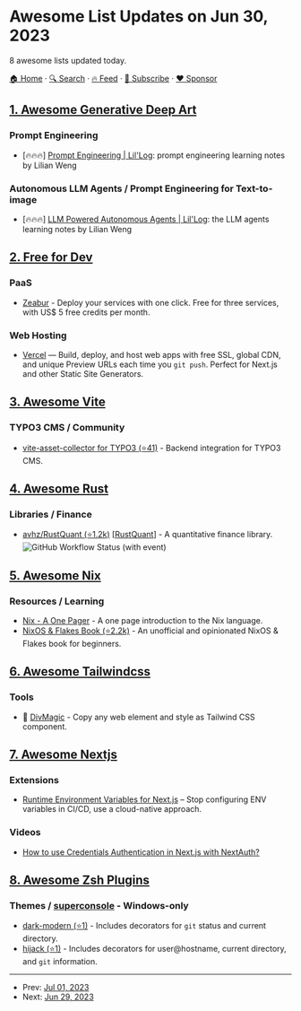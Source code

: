 # Awesome List Updates on Jun 30, 2023

8 awesome lists updated today.

[🏠 Home](/README.md) · [🔍 Search](https://www.trackawesomelist.com/search/) · [🔥 Feed](https://www.trackawesomelist.com/rss.xml) · [📮 Subscribe](https://trackawesomelist.us17.list-manage.com/subscribe?u=d2f0117aa829c83a63ec63c2f&id=36a103854c) · [❤️  Sponsor](https://github.com/sponsors/theowenyoung)



## [1. Awesome Generative Deep Art](/content/filipecalegario/awesome-generative-deep-art/README.md)

### Prompt Engineering

*   \[🔥🔥🔥] [Prompt Engineering | Lil'Log](https://lilianweng.github.io/posts/2023-03-15-prompt-engineering/): prompt engineering learning notes by Lilian Weng

### Autonomous LLM Agents / Prompt Engineering for Text-to-image

*   \[🔥🔥🔥] [LLM Powered Autonomous Agents | Lil'Log](https://lilianweng.github.io/posts/2023-06-23-agent/): the LLM agents learning notes by Lilian Weng

## [2. Free for Dev](/content/ripienaar/free-for-dev/README.md)

### PaaS

*   [Zeabur](https://zeabur.com) - Deploy your services with one click. Free for three services, with US$ 5 free credits per month.

### Web Hosting

*   [Vercel](https://vercel.com/) — Build, deploy, and host web apps with free SSL, global CDN, and unique Preview URLs each time you `git push`. Perfect for Next.js and other Static Site Generators.

## [3. Awesome Vite](/content/vitejs/awesome-vite/README.md)

### TYPO3 CMS / Community

*   [vite-asset-collector for TYPO3 (⭐41)](https://github.com/s2b/vite-asset-collector) - Backend integration for TYPO3 CMS.

## [4. Awesome Rust](/content/rust-unofficial/awesome-rust/README.md)

### Libraries / Finance

*   [avhz/RustQuant (⭐1.2k)](https://github.com/avhz/RustQuant) \[[RustQuant](https://crates.io/crates/RustQuant)] - A quantitative finance library. ![GitHub Workflow Status (with event)](https://img.shields.io/github/actions/workflow/status/avhz/RustQuant/build.yml)

## [5. Awesome Nix](/content/nix-community/awesome-nix/README.md)

### Resources / Learning

*   [Nix - A One Pager](https://code.tvl.fyi/about/nix/nix-1p) - A one page introduction to the Nix language.
*   [NixOS & Flakes Book (⭐2.2k)](https://github.com/ryan4yin/nixos-and-flakes-book) - An unofficial and opinionated NixOS & Flakes book for beginners.

## [6. Awesome Tailwindcss](/content/aniftyco/awesome-tailwindcss/README.md)

### Tools

*   💼 [DivMagic](https://divmagic.com) - Copy any web element and style as Tailwind CSS component.

## [7. Awesome Nextjs](/content/unicodeveloper/awesome-nextjs/README.md)

### Extensions

*   [Runtime Environment Variables for Next.js](https://www.npmjs.com/package/@cuww/runtime-env) – Stop configuring ENV variables in CI/CD, use a cloud-native approach.

### Videos

*   [How to use Credentials Authentication in Next.js with NextAuth?](https://youtu.be/fqXC2V-MSV4)

## [8. Awesome Zsh Plugins](/content/unixorn/awesome-zsh-plugins/README.md)

### Themes / [superconsole](https://github.com/alexchmykhalo/superconsole) - Windows-only

*   [dark-modern (⭐1)](https://github.com/d-exclaimation/vscode-dark-modern.zsh-theme) - Includes decorators for `git` status and current directory.
*   [hijack (⭐1)](https://github.com/thegodheehee/hijack-zsh) - Includes decorators for user\@hostname, current directory, and `git` information.

---

- Prev: [Jul 01, 2023](/content/2023/07/01/README.md)
- Next: [Jun 29, 2023](/content/2023/06/29/README.md)